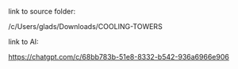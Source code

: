 link to source folder:

/c/Users/glads/Downloads/COOLING-TOWERS


link to AI:

https://chatgpt.com/c/68bb783b-51e8-8332-b542-936a6966e906

